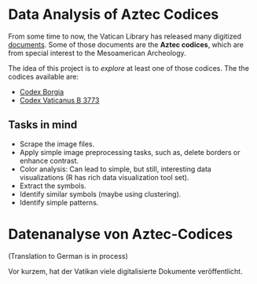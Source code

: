 # Data Analysis of Aztec Codices 

From some time to now, the Vatican Library has released many digitized
[documents](https://digi.vatlib.it/). Some of those documents are the __Aztec
codices__, which are from special interest to the Mesoamerican Archeology.

The idea of this project is to _explore_ at least one of those codices. The
the codices available are:

- [Codex Borgia](https://digi.vatlib.it/view/MSS_Borg.mess.1)
- [Codex Vaticanus B 3773](https://digi.vatlib.it/view/MSS_Vat.lat.3773)

## Tasks in mind

- Scrape the image files.
- Apply simple image preprocessing tasks, such as, delete borders or enhance contrast.
- Color analysis: Can lead to simple, but still, interesting data visualizations (R has rich data visualization tool set).
- Extract the symbols.
- Identify similar symbols (maybe using clustering).
- Identify simple patterns.

# Datenanalyse von Aztec-Codices

(Translation to German is in process)

Vor kurzem, hat der Vatikan viele digitalisierte Dokumente veröffentlicht.
